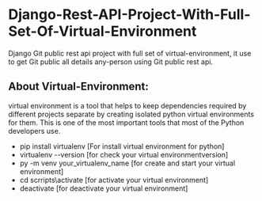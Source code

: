 # Django-Rest-API-Project-With-Full-Set-Of-Virtual-Environment
Django Git public rest api project with full set of virtual-environment, it use to get Git public all details any-person using Git public rest api.

## About Virtual-Environment:
virtual environment is a tool that helps to keep dependencies required by different projects separate by creating isolated python virtual environments for them. This is one of the most important tools that most of the Python developers use.

- pip install virtualenv   [For install virtual environment for python]
- virtualenv --version     [for check your virtual environmentversion]
- py -m venv your_virtualenv_name   [for create and start your virtual environment]
- cd scrripts\activate     [for activate your virtual environment]
- deactivate               [for deactivate your virtual environment] 

